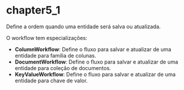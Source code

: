# chapter5\_1

Define a ordem quando uma entidade será salva ou atualizada.

O workflow tem especializações:

* **ColumnWorkflow**: Define o fluxo para salvar e atualizar de uma entidade para família de colunas.
* **DocumentWorkflow**: Define o fluxo para salvar e atualizar de uma entidade para coleção de documentos.
* **KeyValueWorkflow**: Define o fluxo para salvar e atualizar de uma entidade para chave de valor.

